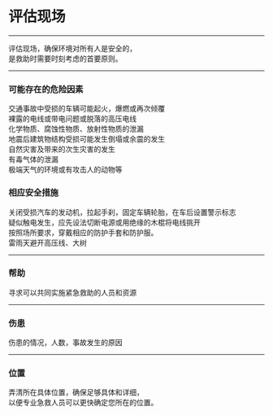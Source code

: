 # 评估现场

---

评估现场，确保环境对所有人是安全的，  
是救助时需要时刻考虑的首要原则。

---

### 可能存在的危险因素

交通事故中受损的车辆可能起火，爆燃或再次倾覆  
裸露的电线或带电问题或脱落的高压电线  
化学物质、腐蚀性物质、放射性物质的泄漏  
地震后建筑物结构受损可能发生倒塌或余震的发生  
自然灾害及带来的次生灾害的发生  
有毒气体的泄漏  
极端天气的环境或有攻击人的动物等



### 相应安全措施

关闭受损汽车的发动机，拉起手刹，固定车辆轮胎，在车后设置警示标志  
疑似触电发生，应先设法切断电源或用绝缘的木棍将电线挑开  
按照场所要求，穿戴相应的防护手套和防护服。  
雷雨天避开高压线、大树

---

### 帮助

寻求可以共同实施紧急救助的人员和资源

---

### 伤患

伤患的情况，人数，事故发生的原因

---

### 位置

弄清所在具体位置，确保足够具体和详细，  
以便专业急救人员可以更快确定您所在的位置。

